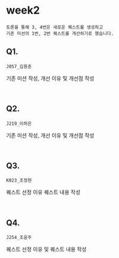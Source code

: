 # week2

```
토론을 통해 3, 4번은 새로운 퀘스트를 생성하고
기존 미션의 1번, 2번 퀘스트를 개선하기로 했습니다.
```

## Q1.

`J057_김용준`

기존 미션 작성, 개선 이유 및 개선점 작성

<br/>

## Q2.

`J219_이하은`

기존 미션 작성, 개선 이유 및 개선점 작성

<br/>

## Q3.

`K023_조정현`

퀘스트 선정 이유 퀘스트 내용 작성

<br/>

## Q4.

`J254_조윤주`

퀘스트 선정 이유 및 퀘스트 내용 작성



